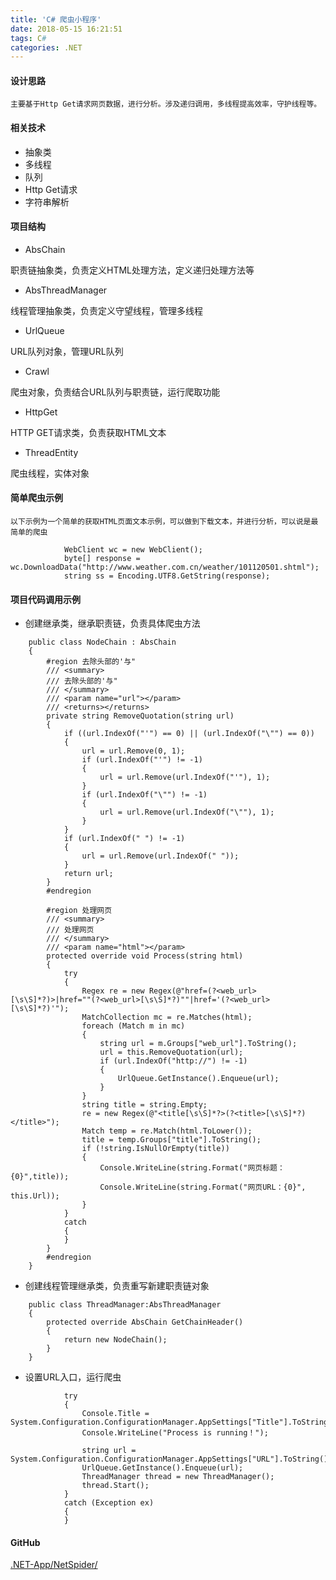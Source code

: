 ```yaml
---
title: 'C# 爬虫小程序'
date: 2018-05-15 16:21:51
tags: C# 
categories: .NET
---
```


#### 设计思路

	主要基于Http Get请求网页数据，进行分析。涉及递归调用，多线程提高效率，守护线程等。

#### 相关技术

- 抽象类
- 多线程 
- 队列
- Http Get请求
- 字符串解析
	
#### 项目结构

- AbsChain 

 职责链抽象类，负责定义HTML处理方法，定义递归处理方法等

- AbsThreadManager

线程管理抽象类，负责定义守望线程，管理多线程

- UrlQueue 

URL队列对象，管理URL队列

- Crawl

爬虫对象，负责结合URL队列与职责链，运行爬取功能

- HttpGet

HTTP GET请求类，负责获取HTML文本

- ThreadEntity

 爬虫线程，实体对象


#### 简单爬虫示例

	以下示例为一个简单的获取HTML页面文本示例，可以做到下载文本，并进行分析，可以说是最简单的爬虫

```
            WebClient wc = new WebClient();
            byte[] response = wc.DownloadData("http://www.weather.com.cn/weather/101120501.shtml");
            string ss = Encoding.UTF8.GetString(response);
```

#### 项目代码调用示例

- 创建继承类，继承职责链，负责具体爬虫方法


```
    public class NodeChain : AbsChain
    {
        #region 去除头部的'与"
        /// <summary>
        /// 去除头部的'与"
        /// </summary>
        /// <param name="url"></param>
        /// <returns></returns>
        private string RemoveQuotation(string url)
        {
            if ((url.IndexOf("'") == 0) || (url.IndexOf("\"") == 0))
            {
                url = url.Remove(0, 1);
                if (url.IndexOf("'") != -1)
                {
                    url = url.Remove(url.IndexOf("'"), 1);
                }
                if (url.IndexOf("\"") != -1)
                {
                    url = url.Remove(url.IndexOf("\""), 1);
                }
            }
            if (url.IndexOf(" ") != -1)
            {
                url = url.Remove(url.IndexOf(" "));
            }
            return url;
        }
        #endregion

        #region 处理网页
        /// <summary>
        /// 处理网页
        /// </summary>
        /// <param name="html"></param>
        protected override void Process(string html)
        {
            try
            {
                Regex re = new Regex(@"href=(?<web_url>[\s\S]*?)>|href=""(?<web_url>[\s\S]*?)""|href='(?<web_url>[\s\S]*?)'");
                MatchCollection mc = re.Matches(html);
                foreach (Match m in mc)
                {
                    string url = m.Groups["web_url"].ToString();
                    url = this.RemoveQuotation(url);
                    if (url.IndexOf("http://") != -1)
                    {
                        UrlQueue.GetInstance().Enqueue(url);
                    }
                }
                string title = string.Empty;
                re = new Regex(@"<title[\s\S]*?>(?<title>[\s\S]*?)</title>");
                Match temp = re.Match(html.ToLower());
                title = temp.Groups["title"].ToString();
                if (!string.IsNullOrEmpty(title))
                {
                    Console.WriteLine(string.Format("网页标题：{0}",title));
                    Console.WriteLine(string.Format("网页URL：{0}", this.Url));
                }
            }
            catch
            {
            }
        }
        #endregion
    }
```

- 创建线程管理继承类，负责重写新建职责链对象

```
    public class ThreadManager:AbsThreadManager
    {
        protected override AbsChain GetChainHeader()
        {
            return new NodeChain();
        }
    }
```

- 设置URL入口，运行爬虫

```
            try
            {
                Console.Title = System.Configuration.ConfigurationManager.AppSettings["Title"].ToString();
                Console.WriteLine("Process is running！");
                
                string url = System.Configuration.ConfigurationManager.AppSettings["URL"].ToString();
                UrlQueue.GetInstance().Enqueue(url);
                ThreadManager thread = new ThreadManager();
                thread.Start();
            }
            catch (Exception ex)
            {
            }
```

#### GitHub

[.NET-App/NetSpider/](https://github.com/BMBH/.NET-App/tree/master/NetSpider)
